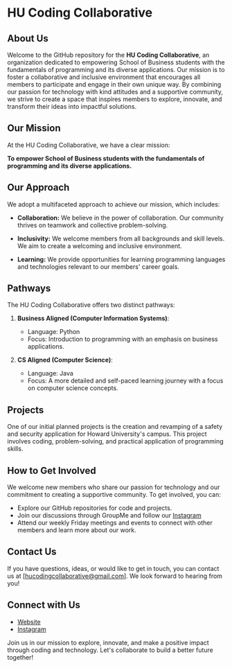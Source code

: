 # HU Coding Collaborative

## About Us

Welcome to the GitHub repository for the **HU Coding Collaborative**, an organization dedicated to empowering School of Business students with the fundamentals of programming and its diverse applications. Our mission is to foster a collaborative and inclusive environment that encourages all members to participate and engage in their own unique way. By combining our passion for technology with kind attitudes and a supportive community, we strive to create a space that inspires members to explore, innovate, and transform their ideas into impactful solutions.

## Our Mission

At the HU Coding Collaborative, we have a clear mission:

**To empower School of Business students with the fundamentals of programming and its diverse applications.**

## Our Approach

We adopt a multifaceted approach to achieve our mission, which includes:

- **Collaboration:** We believe in the power of collaboration. Our community thrives on teamwork and collective problem-solving.

- **Inclusivity:** We welcome members from all backgrounds and skill levels. We aim to create a welcoming and inclusive environment.

- **Learning:** We provide opportunities for learning programming languages and technologies relevant to our members' career goals.

## Pathways

The HU Coding Collaborative offers two distinct pathways:

1. **Business Aligned (Computer Information Systems)**:
   - Language: Python
   - Focus: Introduction to programming with an emphasis on business applications.
   
2. **CS Aligned (Computer Science)**:
   - Language: Java
   - Focus: A more detailed and self-paced learning journey with a focus on computer science concepts.
   
## Projects

One of our initial planned projects is the creation and revamping of a safety and security application for Howard University's campus. This project involves coding, problem-solving, and practical application of programming skills.

## How to Get Involved

We welcome new members who share our passion for technology and our commitment to creating a supportive community. To get involved, you can:

- Explore our GitHub repositories for code and projects.
- Join our discussions through GroupMe and follow our [Instagram](https://www.instagram.com/hucodingcollaborative/)
- Attend our weekly Friday meetings and events to connect with other members and learn more about our work.

## Contact Us

If you have questions, ideas, or would like to get in touch, you can contact us at [hucodingcollaborative@gmail.com]. We look forward to hearing from you!

## Connect with Us

- [Website](https://www.thecodingcollaborative.com/)
- [Instagram](https://www.instagram.com/hucodingcollaborative/)

Join us in our mission to explore, innovate, and make a positive impact through coding and technology. Let's collaborate to build a better future together!

<!---
HUCodingCollaborative/HUCodingCollaborative is a ✨ special ✨ repository because its `README.md` (this file) appears on your GitHub profile.
You can click the Preview link to take a look at your changes.
--->
